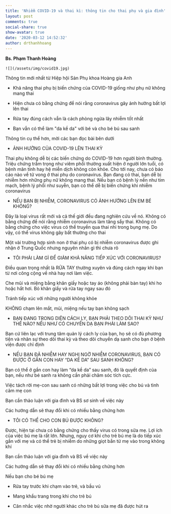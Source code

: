 ```yaml
---
title: 'Nhiễm COVID-19 và thai kì: thông tin cho thai phụ và gia đình'
layout: post
comments: true
social-share: true
show-avatar: true
date: '2020-03-12 14:52:32'
author: drthanhhoang
---
```


**Bs. Phạm Thanh Hoàng**
  
	![](/assets/img/covid19.jpg)
	

Thông tin mới nhất từ Hiệp hội Sản Phụ khoa Hoàng gia Anh

  

* Khả năng thai phụ bị biến chứng của COVID-19 giống như phụ nữ không mang thai

  

* Hiện chưa có bằng chứng để nói rằng coronavirus gây ảnh hưởng bất lợi lên thai

  

* Rửa tay đúng cách vẫn là cách phòng ngừa lây nhiễm tốt nhất

  

* Bạn vẫn có thể làm "da kề da" với bé và cho bé bú sau sanh

  

Thông tin cụ thể hơn, mời các bạn đọc bài bên dưới

  

* ẢNH HƯỞNG CỦA COVID-19 LÊN THAI KỲ

  

Thai phụ không dễ bị các biến chứng do COVID-19 hơn người bình thường. Triệu chứng trầm trọng như viêm phổi thường xuất hiện ở người lớn tuổi, có bệnh mãn tính hay hệ miễn dịch không còn khỏe. Cho tới nay, chưa có báo cáo nào về tử vong ở thai phụ do coronavirus. Bạn đang có thai, bạn dễ bị nhiễm hơn những phụ nữ không mang thai. Nếu bạn có bệnh lý nền như tim mạch, bệnh lý phổi như suyễn, bạn có thể dễ bị biến chứng khi nhiễm coronavirus

  

* NẾU BẠN BỊ NHIỄM, CORONAVIRUS CÓ ẢNH HƯỞNG LÊN EM BÉ KHÔNG?

  

Đây là loại virus rất mới và cả thế giới đều đang nghiên cứu về nó. Không có bằng chứng để nói rằng nhiễm coronavirus làm tăng sẩy thai. Không có bằng chứng cho việc virus có thể truyền qua thai nhi trong bụng mẹ. Do vậy, có thể virus không gây bất thường cho thai

  

Một vài trường hợp sinh non ở thai phụ có bị nhiễm coronavirus được ghi nhận ở Trung Quốc nhưng nguyên nhân gì thì chưa rõ

  

* TÔI PHẢI LÀM GÌ ĐỂ GIẢM KHẢ NĂNG TIẾP XÚC VỚI CORONAVIRUS?

  

Điều quan trọng nhất là RỬA TAY thường xuyên và đúng cách ngay khi bạn từ nơi công cộng về nhà hay nơi làm việc.

  

Che mũi và miệng bằng khăn giấy hoặc tay áo (không phải bàn tay) khi ho hoặc hắt hơi. Bỏ khăn giấy và rửa tay ngay sau đó

  

Tránh tiếp xúc với những người không khỏe

  

KHÔNG chạm lên mắt, mũi, miệng nếu tay bạn không sạch

  

* BẠN ĐANG TRONG DIỆN CÁCH LY, BẠN PHẢI THEO DÕI THAI KỲ NHƯ THẾ NÀO? NẾU NHƯ CÓ CHUYỂN DẠ BẠN PHẢI LÀM SAO?

  

Bạn cứ liên lạc với trung tâm quản lý cách ly của bạn, họ sẽ có đủ phương tiện và nhân sự theo dõi thai kỳ và theo dõi chuyển dạ sanh cho bạn ở bệnh viện được chỉ định

  

* NẾU BẠN ĐÃ NHIỄM HAY NGHI NGỜ NHIỄM CORONAVIRUS, BẠN CÓ ĐƯỢC Ở GẦN CON HAY “DA KỀ DA” SAU SANH KHÔNG?

  

Bạn có thể ở gần con hay làm “da kề da” sau sanh, đó là quyết định của bạn, nếu như bé sanh ra không cần phải chăm sóc tích cực.

  

Việc tách rời mẹ-con sau sanh có những bất lợi trong việc cho bú và tình cảm mẹ con

  

Bạn cần thảo luận với gia đình và BS sơ sinh về việc này

  

Các hướng dẫn sẽ thay đổi khi có nhiều bằng chứng hơn

  

* TÔI CÓ THỂ CHO CON BÚ ĐƯỢC KHÔNG?

  

Được, hiện tại chưa có bằng chứng cho thấy virus có trong sữa mẹ. Lợi ích của việc bú mẹ là rất lớn. Nhưng, nguy cơ khi cho trẻ bú mẹ là do tiếp xúc gần với mẹ và có thể trẻ bị nhiễm do những giọt bắn từ mẹ vào trong không khí

  

Bạn cần thảo luận với gia đình và BS về việc này

  

Các hướng dẫn sẽ thay đổi khi có nhiều bằng chứng hơn

  

Nếu bạn cho bé bú mẹ

  

- Rửa tay trước khi chạm vào trẻ, và bầu vú

  

- Mang khẩu trang trong khi cho trẻ bú

  

- Cân nhắc việc nhờ người khác cho trẻ bú sữa mẹ đã được hút ra